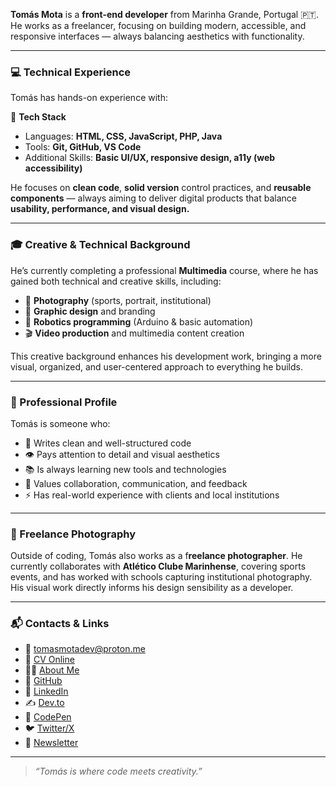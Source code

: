 **Tomás Mota** is a **front-end developer** from Marinha Grande, Portugal 🇵🇹. He works as a freelancer, focusing on building modern, accessible, and responsive interfaces — always balancing aesthetics with functionality.

---

### 💻 Technical Experience

Tomás has hands-on experience with:

🧰 **Tech Stack**

- Languages: **HTML, CSS, JavaScript, PHP, Java**
- Tools: **Git, GitHub, VS Code**
- Additional Skills: **Basic UI/UX, responsive design, a11y (web accessibility)**

He focuses on **clean code**, **solid version** control practices, and **reusable components** — always aiming to deliver digital products that balance **usability, performance, and visual design.**

---

### 🎓 Creative & Technical Background

He’s currently completing a professional **Multimedia** course, where he has gained both technical and creative skills, including:

- 📸 **Photography** (sports, portrait, institutional)
- 🎨 **Graphic design** and branding
- 🤖 **Robotics programming** (Arduino & basic automation)
- 🎬 **Video production** and multimedia content creation

This creative background enhances his development work, bringing a more visual, organized, and user-centered approach to everything he builds.

---

### 🧠 Professional Profile

Tomás is someone who:

- 🧼 Writes clean and well-structured code
- 👁️ Pays attention to detail and visual aesthetics
- 📚 Is always learning new tools and technologies
- 🤝 Values collaboration, communication, and feedback
- ⚡ Has real-world experience with clients and local institutions

---

### 📸 Freelance Photography

Outside of coding, Tomás also works as a f**reelance photographer**. He currently collaborates with **Atlético Clube Marinhense**, covering sports events, and has worked with schools capturing institutional photography. His visual work directly informs his design sensibility as a developer.

---

### 📬 Contacts & Links

- 📧 [tomasmotadev@proton.me](mailto:tomasmotadev@proton.me)
- 📄 [CV Online](https://tomasmotadev.lnk.to/cvonline)
- 🙋‍♂️ [About Me](https://tomasmotadev.lnk.to/aboutme)
- 🐙 [GitHub](https://tomasmotadev.lnk.to/github)
- 💼 [LinkedIn](https://tomasmotadev.lnk.to/linkedin)
- ✍️ [Dev.to](https://tomasmotadev.lnk.to/devto)
- 🧪 [CodePen](https://tomasmotadev.lnk.to/codepen)
- 🐦 [Twitter/X](https://tomasmotadev.lnk.to/twitterx)
- 📨 [Newsletter](https://tomasmotadev.lnk.to/newsletter)

---

> *“Tomás is where code meets creativity.”*
>
